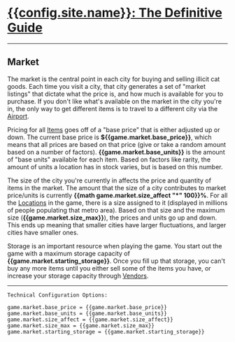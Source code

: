 # [{{config.site.name}}: The Definitive Guide](/manual)

---

## Market
The market is the central point in each city for buying and selling illicit cat goods.  Each time you visit a city, that city generates a set of "market listings" that dictate what the price is, and how much is available for you to purchase.  If you don't like what's available on the market in the city you're in, the only way to get different items is to travel to a different city via the [Airport](/manual/airport).

Pricing for all [Items](/manual/items) goes off of a "base price" that is either adjusted up or down.  The current base price is __${{game.market.base_price}}__, which means that all prices are based on that price (give or take a random amount based on a number of factors).  __{{game.market.base_units}}__ is the amount of "base units" available for each item.  Based on factors like rarity, the amount of units a location has in stock varies, but is based on this number.

The size of the city you're currently in affects the price and quantity of items in the market.  The amount that the size of a city contributes to market price/units is currently __{{math game.market.size_affect \"*\" 100}}%__.  For all the [Locations](/manual/locations) in the game, there is a size assigned to it (displayed in millions of people populating that metro area). Based on that size and the maximum size (__{{game.market.size_max}}__), the prices and units go up and down.  This ends up meaning that smaller cities have larger fluctuations, and larger cities have smaller ones.

Storage is an important resource when playing the game.  You start out the game with a maximum storage capacity of __{{game.market.starting_storage}}__.  Once you fill up that storage, you can't buy any more items until you either sell some of the items you have, or increase your storage capacity through [Vendors](/manual/vendors).

---

```
Technical Configuration Options:

game.market.base_price = {{game.market.base_price}}
game.market.base_units = {{game.market.base_units}}
game.market.size_affect = {{game.market.size_affect}}
game.market.size_max = {{game.market.size_max}}
game.market.starting_storage = {{game.market.starting_storage}}
```
